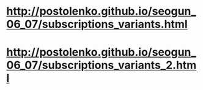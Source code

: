 # http://postolenko.github.io/seogun_06_07/subscriptions_variants.html
# http://postolenko.github.io/seogun_06_07/subscriptions_variants_2.html